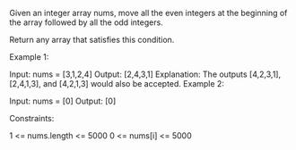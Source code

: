 Given an integer array nums, move all the even integers at the beginning of the
array followed by all the odd integers.

Return any array that satisfies this condition.

Example 1:

Input: nums = [3,1,2,4] Output: [2,4,3,1] Explanation: The outputs [4,2,3,1],
[2,4,1,3], and [4,2,1,3] would also be accepted. Example 2:

Input: nums = [0] Output: [0]

Constraints:

1 <= nums.length <= 5000 0 <= nums[i] <= 5000
